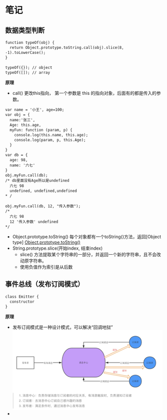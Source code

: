 

# 笔记
## 数据类型判断
```
function typeOf(obj) {
  return Object.prototype.toString.call(obj).slice(8, -1).toLowerCase();
}

typeOf({}); // object
typeOf([]); // array
```
**原理**
- call() 更改this指向， 第一个参数是 this 的指向对象，后面有的都是传入的参数。
```
var name = '小王', age=100;
var obj = {
  name:'张三',
  Age: this.age,
  myFun: function (param, p) {
    console.log(this.name, this.age);
    console.log(param, p, this.Age);
  }
}
var db = {
  age: 98,
  name: '六七'
}
obj.myFun.call(db); 
/* db里面没有Age所以是undefined
  六七 98
  undefined, undefined,undefined
* /

obj.myFun.call(db, 12, "传入参数");
/*
  六七 98
  12 '传入参数' undefined
*/
```
- Object.prototype.toString() 每个对象都有一个toString()方法，返回[Object type]
[Object.prototype.toString()](https://developer.mozilla.org/zh-CN/docs/Web/JavaScript/Reference/Global_Objects/Object/toString)
- String.prototype.slice(开始index, 结束index)
  - slice() 方法提取某个字符串的一部分，并返回一个新的字符串，且不会改动原字符串。
  - 使用负值作为索引是从后数

## 事件总线（发布订阅模式）
```
class Emitter {
  constructor
}
```
**原理**
- 发布订阅模式是一种设计模式，可以解决“回调地狱”
![avatar](/JS_Ba/images/发布订阅模式.jpg)
 -  
